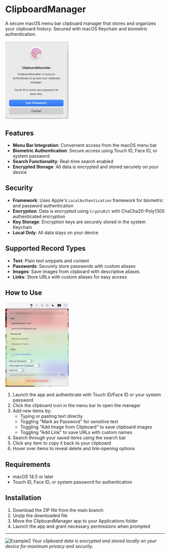 # ClipboardManager

A secure macOS menu bar clipboard manager that stores and organizes your clipboard history. Secured with macOS Keychain and biometric authentication.

<img src="Auth.png" alt="drawing" width="200"/>


## Features

- **Menu Bar Integration**: Convenient access from the macOS menu bar
- **Biometric Authentication**: Secure access using Touch ID, Face ID, or system password
- **Search Functionality**: Real-time search enabled
- **Encrypted Storage**: All data is encrypted and stored securely on your device

## Security

- **Framework**: Uses Apple's `LocalAuthentication` framework for biometric and password authentication
- **Encryption**: Data is encrypted using `CryptoKit` with ChaCha20-Poly1305 authenticated encryption
- **Key Storage**: Encryption keys are securely stored in the system Keychain
- **Local Only**: All data stays on your device

## Supported Record Types

- **Text**: Plain text snippets and content
- **Passwords**: Securely store passwords with custom aliases
- **Images**: Save images from clipboard with descriptive aliases
- **Links**: Store URLs with custom aliases for easy access

## How to Use
<img src="Example.png" alt="Example" width="200"/>

1. Launch the app and authenticate with Touch ID/Face ID or your system password
2. Click the clipboard icon in the menu bar to open the manager
3. Add new items by:
   - Typing or pasting text directly
   - Toggling "Mark as Password" for sensitive text
   - Toggling "Add Image from Clipboard" to save clipboard images
   - Toggling "Add Link" to save URLs with custom names
4. Search through your saved items using the search bar
5. Click any item to copy it back to your clipboard
6. Hover over items to reveal delete and link-opening options

## Requirements

- macOS 14.5 or later
- Touch ID, Face ID, or system password for authentication

## Installation

1. Download the ZIP file from the main branch
2. Unzip the downloaded file
3. Move the ClipboardManager app to your Applications folder
4. Launch the app and grant necessary permissions when prompted

---
![Example2](Demo2.gif)
*Your clipboard data is encrypted and stored locally on your device for maximum privacy and security.*
